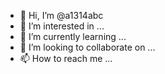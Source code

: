 - 👋 Hi, I’m @a1314abc
- 👀 I’m interested in ...
- 🌱 I’m currently learning ...
- 💞️ I’m looking to collaborate on ...
- 📫 How to reach me ...

<!---
a1314abc/a1314abc is a ✨ special ✨ repository because its `README.md` (this file) appears on your GitHub profile.
You can click the Preview link to take a look at your changes.
--->
